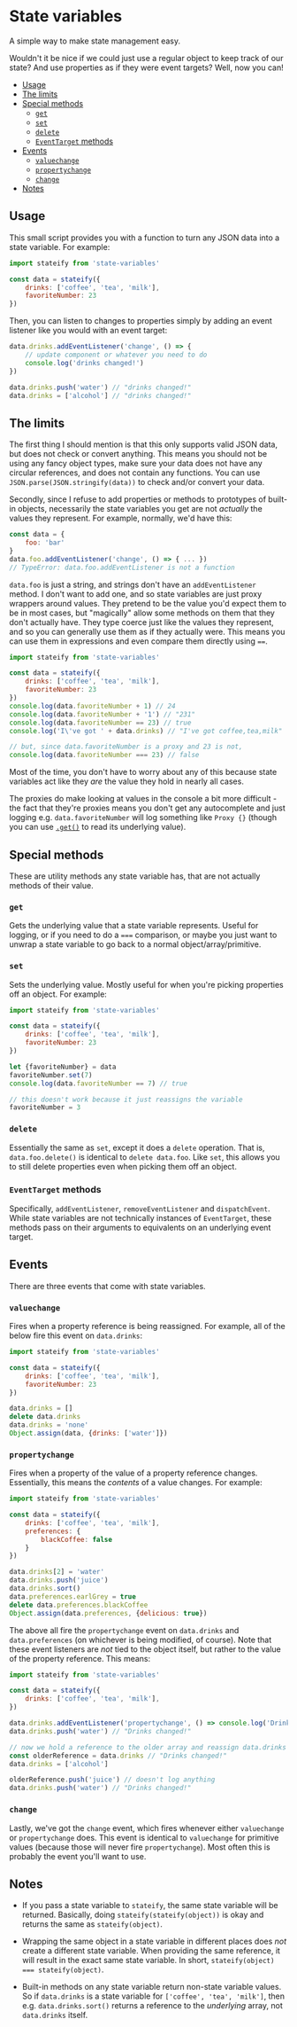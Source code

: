 # State variables

A simple way to make state management easy.

Wouldn't it be nice if we could just use a regular object to keep track of our state? And use properties as if they were event targets? Well, now you can!

- [Usage](#usage)
- [The limits](#the-limits)
- [Special methods](#special-methods)
  * [`get`](#special-methods-get)
  * [`set`](#special-methods-set)
  * [`delete`](#special-methods-delete)
  * [`EventTarget` methods](#special-eventtarget-methods)
- [Events](#events)
  * [`valuechange`](#events-valuechange)
  * [`propertychange`](#events-propertychange)
  * [`change`](#events-change)
- [Notes](#notes)


<a name="usage"></a>
## Usage

This small script provides you with a function to turn any JSON data into a state variable. For example:

```js
import stateify from 'state-variables'

const data = stateify({
    drinks: ['coffee', 'tea', 'milk'],
    favoriteNumber: 23
})
```
Then, you can listen to changes to properties simply by adding an event listener like you would with an event target:
```js
data.drinks.addEventListener('change', () => {
    // update component or whatever you need to do
    console.log('drinks changed!')
})

data.drinks.push('water') // "drinks changed!"
data.drinks = ['alcohol'] // "drinks changed!"
```


<a name="the-limits"></a>
## The limits

The first thing I should mention is that this only supports valid JSON data, but does not check or convert anything. This means you should not be using any fancy object types, make sure your data does not have any circular references, and does not contain any functions. You can use `JSON.parse(JSON.stringify(data))` to check and/or convert your data.

Secondly, since I refuse to add properties or methods to prototypes of built-in objects, necessarily the state variables you get are not _actually_ the values they represent. For example, normally, we'd have this:
```js
const data = {
    foo: 'bar'
}
data.foo.addEventListener('change', () => { ... })
// TypeError: data.foo.addEventListener is not a function
```
`data.foo` is just a string, and strings don't have an `addEventListener` method. I don't want to add one, and so state variables are just proxy wrappers around values. They pretend to be the value you'd expect them to be in most cases, but "magically" allow some methods on them that they don't actually have. They type coerce just like the values they represent, and so you can generally use them as if they actually were. This means you can use them in expressions and even compare them directly using `==`.
```js
import stateify from 'state-variables'

const data = stateify({
    drinks: ['coffee', 'tea', 'milk'],
    favoriteNumber: 23
})
console.log(data.favoriteNumber + 1) // 24
console.log(data.favoriteNumber + '1') // "231"
console.log(data.favoriteNumber == 23) // true
console.log('I\'ve got ' + data.drinks) // "I've got coffee,tea,milk"

// but, since data.favoriteNumber is a proxy and 23 is not,
console.log(data.favoriteNumber === 23) // false
```
Most of the time, you don't have to worry about any of this because state variables act like they _are_ the value they hold in nearly all cases.

The proxies do make looking at values in the console a bit more difficult - the fact that they're proxies means you don't get any autocomplete and just logging e.g. `data.favoriteNumber` will log something like `Proxy {}` (though you can use [`.get()`](#special-methods-get) to read its underlying value).


<a name="special-methods"></a>
## Special methods

These are utility methods any state variable has, that are not actually methods of their value.

<a name="special-methods-get"></a>
### `get`

Gets the underlying value that a state variable represents. Useful for logging, or if you need to do a `===` comparison, or maybe you just want to unwrap a state variable to go back to a normal object/array/primitive.

<a name="special-methods-set"></a>
### `set`

Sets the underlying value. Mostly useful for when you're picking properties off an object. For example:
```js
import stateify from 'state-variables'

const data = stateify({
    drinks: ['coffee', 'tea', 'milk'],
    favoriteNumber: 23
})

let {favoriteNumber} = data
favoriteNumber.set(7)
console.log(data.favoriteNumber == 7) // true

// this doesn't work because it just reassigns the variable
favoriteNumber = 3
```

<a name="special-methods-delete"></a>
### `delete`

Essentially the same as `set`, except it does a `delete` operation. That is, `data.foo.delete()` is identical to `delete data.foo`. Like `set`, this allows you to still delete properties even when picking them off an object.

<a name="special-eventtarget-methods"></a>
### `EventTarget` methods

Specifically, `addEventListener`, `removeEventListener` and `dispatchEvent`. While state variables are not technically instances of `EventTarget`, these methods pass on their arguments to equivalents on an underlying event target.

<a name="events"></a>
## Events

There are three events that come with state variables.

<a name="events-valuechange"></a>
### `valuechange`

Fires when a property reference is being reassigned. For example, all of the below fire this event on `data.drinks`:
```js
import stateify from 'state-variables'

const data = stateify({
    drinks: ['coffee', 'tea', 'milk'],
    favoriteNumber: 23
})

data.drinks = []
delete data.drinks
data.drinks = 'none'
Object.assign(data, {drinks: ['water']})
```

<a name="events-propertychange"></a>
### `propertychange`

Fires when a property of the value of a property reference changes. Essentially, this means the _contents_ of a value changes. For example:
```js
import stateify from 'state-variables'

const data = stateify({
    drinks: ['coffee', 'tea', 'milk'],
    preferences: {
        blackCoffee: false
    }
})

data.drinks[2] = 'water'
data.drinks.push('juice')
data.drinks.sort()
data.preferences.earlGrey = true
delete data.preferences.blackCoffee
Object.assign(data.preferences, {delicious: true})
```
The above all fire the `propertychange` event on `data.drinks` and `data.preferences` (on whichever is being modified, of course). Note that these event listeners are _not_ tied to the object itself, but rather to the value of the property reference. This means:
```js
import stateify from 'state-variables'

const data = stateify({
    drinks: ['coffee', 'tea', 'milk'],
})

data.drinks.addEventListener('propertychange', () => console.log('Drinks changed!'))
data.drinks.push('water') // "Drinks changed!"

// now we hold a reference to the older array and reassign data.drinks
const olderReference = data.drinks // "Drinks changed!"
data.drinks = ['alcohol']

olderReference.push('juice') // doesn't log anything
data.drinks.push('water') // "Drinks changed!"
```

<a name="events-change"></a>
### `change`

Lastly, we've got the `change` event, which fires whenever either `valuechange` or `propertychange` does. This event is identical to `valuechange` for primitive values (because those will never fire `propertychange`). Most often this is probably the event you'll want to use.


<a name="notes"></a>
## Notes

- If you pass a state variable to `stateify`, the same state variable will be returned. Basically, doing `stateify(stateify(object))` is okay and returns the same as `stateify(object)`.

- Wrapping the same object in a state variable in different places does _not_ create a different state variable. When providing the same reference, it will result in the exact same state variable. In short, `stateify(object) === stateify(object)`.

- Built-in methods on any state variable return non-state variable values. So if `data.drinks` is a state variable for `['coffee', 'tea', 'milk']`, then e.g. `data.drinks.sort()` returns a reference to the _underlying_ array, not `data.drinks` itself.
